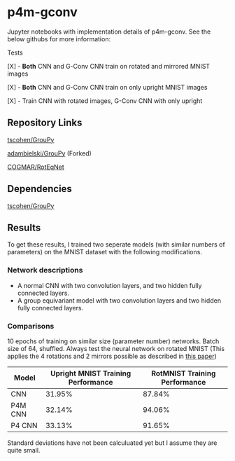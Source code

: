 
# p4m-gconv

Jupyter notebooks with implementation details of p4m-gconv. See the below githubs for more information:

Tests

[X] - **Both** CNN and G-Conv CNN train on rotated and mirrored MNIST images

[X] - **Both** CNN and G-Conv CNN train on only upright MNIST images

[X] - Train CNN with rotated images, G-Conv CNN with only upright

## Repository Links

[tscohen/GrouPy](https://github.com/tscohen/GrouPy)

[adambielski/GrouPy](https://github.com/adambielski/GrouPy) (Forked)

[COGMAR/RotEqNet](https://github.com/COGMAR/RotEqNet)

## Dependencies

[tscohen/GrouPy](https://github.com/tscohen/GrouPy)

## Results

To get these results, I trained two seperate models (with similar numbers of parameters) on the MNIST dataset with the following modifications.

### Network descriptions

* A normal CNN with two convolution layers, and two hidden fully connected layers.
* A group equivariant model with two convolution layers and two hidden fully connected layers.

### Comparisons

10 epochs of training on similar size (parameter number) networks. Batch size of 64, shuffled.
Always test the neural network on rotated MNIST (This applies the 4 rotations and 2 mirrors possible as
described in [this paper](https://arxiv.org/pdf/1602.07576.pdf))

| Model   | Upright MNIST  Training Performance | RotMNIST Training Performance |
|---------|-------------------------------------|-------------------------------|
| CNN     | 31.95%                              | 87.84%                        |
| P4M CNN | 32.14%                              | 94.06%                        |
| P4 CNN  | 33.13%                              | 91.65%                        |

Standard deviations have not been calculuated yet but I assume they are quite small.
